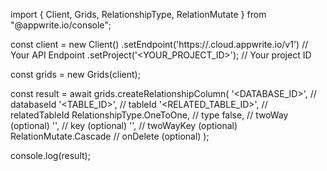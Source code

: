 import { Client, Grids, RelationshipType, RelationMutate } from "@appwrite.io/console";

const client = new Client()
    .setEndpoint('https://<REGION>.cloud.appwrite.io/v1') // Your API Endpoint
    .setProject('<YOUR_PROJECT_ID>'); // Your project ID

const grids = new Grids(client);

const result = await grids.createRelationshipColumn(
    '<DATABASE_ID>', // databaseId
    '<TABLE_ID>', // tableId
    '<RELATED_TABLE_ID>', // relatedTableId
    RelationshipType.OneToOne, // type
    false, // twoWay (optional)
    '', // key (optional)
    '', // twoWayKey (optional)
    RelationMutate.Cascade // onDelete (optional)
);

console.log(result);
